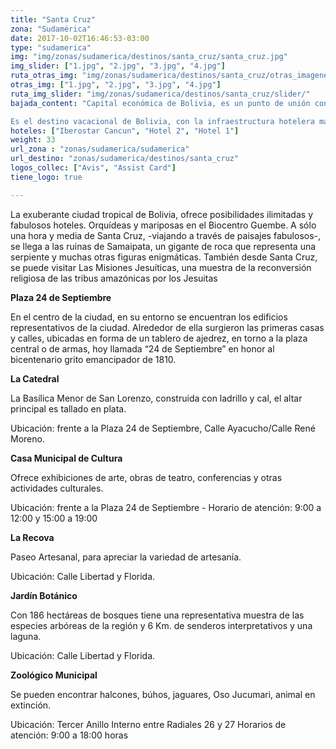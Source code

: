 ```yaml
---
title: "Santa Cruz"
zona: "Sudamérica"
date: 2017-10-02T16:46:53-03:00
type: "sudamerica"
img: "img/zonas/sudamerica/destinos/santa_cruz/santa_cruz.jpg"
img_slider: ["1.jpg", "2.jpg", "3.jpg", "4.jpg"]
ruta_otras_img: "img/zonas/sudamerica/destinos/santa_cruz/otras_imagenes/"
otras_img: ["1.jpg", "2.jpg", "3.jpg", "4.jpg"]
ruta_img_slider: "img/zonas/sudamerica/destinos/santa_cruz/slider/"
bajada_content: "Capital económica de Bolivia, es un punto de unión con otros destinos del continente, por su privilegiada y estratégica ubicación geográfica.

Es el destino vacacional de Bolivia, con la infraestructura hotelera más grande y moderna del país, una gastronomía a primer nivel, es referente de eventos, negocios e inversiones con un sin fin de actividades de esparcimiento, relax y diversión para disfrutar de inolvidables experiencias."
hoteles: ["Iberostar Cancun", "Hotel 2", "Hotel 1"]
weight: 33
url_zona : "zonas/sudamerica/sudamerica"
url_destino: "zonas/sudamerica/destinos/santa_cruz"
logos_collec: ["Avis", "Assist Card"]
tiene_logo: true

---
```

La exuberante ciudad tropical de Bolivia, ofrece posibilidades ilimitadas y fabulosos hoteles. Orquídeas y mariposas en el Biocentro Guembe. A sólo una hora y media de Santa Cruz, -viajando a través de paisajes fabulosos-, se llega a las ruinas de Samaipata, un gigante de roca que representa una serpiente y muchas otras figuras enigmáticas. También desde Santa Cruz, se puede visitar Las Misiones Jesuíticas, una muestra de la reconversión religiosa de las tribus amazónicas por los Jesuitas

**Plaza 24 de Septiembre**

En el centro de la ciudad, en su entorno se encuentran los edificios representativos de la ciudad. Alrededor de ella surgieron las primeras casas y calles, ubicadas en forma de un tablero de ajedrez, en torno a la plaza central o de armas, hoy llamada “24 de Septiembre” en honor al bicentenario grito emancipador de 1810.

**La Catedral**

La Basílica Menor de San Lorenzo, construida con ladrillo y cal, el altar principal es tallado en plata.

Ubicación: frente a la Plaza 24 de Septiembre, Calle Ayacucho/Calle René Moreno.

**Casa Municipal de Cultura**

Ofrece exhibiciones de arte, obras de teatro, conferencias y otras actividades culturales.  

Ubicación: frente a la Plaza 24 de Septiembre - Horario de atención: 9:00 a 12:00 y 15:00 a 19:00

**La Recova**

Paseo Artesanal, para apreciar la variedad de artesanía.

Ubicación: Calle Libertad y Florida.

**Jardín Botánico**

Con 186 hectáreas de bosques tiene una representativa muestra de las especies arbóreas de la región y 6 Km. de senderos interpretativos y una laguna.  

Ubicación: Calle Libertad y Florida.

**Zoológico Municipal**

Se pueden encontrar halcones, búhos, jaguares, Oso Jucumari, animal en extinción.  

Ubicación: Tercer Anillo Interno entre Radiales 26 y 27 Horarios de atención: 9:00 a 18:00 horas

